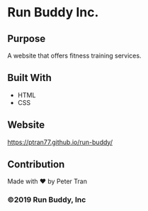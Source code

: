 # Run Buddy Inc.

## Purpose

A website that offers fitness training services.

## Built With

- HTML
- CSS

## Website

https://ptran77.github.io/run-buddy/

## Contribution

Made with ❤️ by Peter Tran

### ©️2019 Run Buddy, Inc
